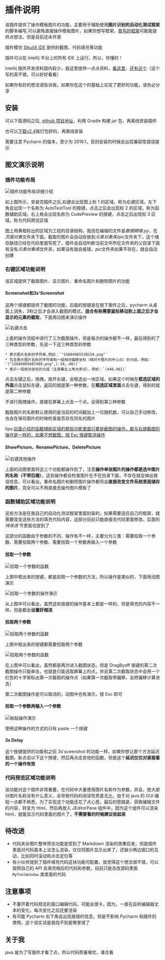# 插件说明

该插件提供了操作模板图片的功能，主要用于辅助使用**图片识别的自动化测试框架**的脚本编写,可以避免直接操作模板图片，如果你想写框架，[我写的框架](#https://testerhome.com/topics/19438)可能能提供点想法，但是目前还未开源

插件模仿 [SikuliX IDE](https://github.com/RaiMan/SikuliX1) 提供的截图、代码填充等功能

插件可以在 intellij 平台上的所有 IDE 上运行，所以，你懂的！

intellij 插件开发资料国内较少，我这里提供一点点资料，[看这里](https://github.com/judasn/IntelliJ-IDEA-Tutorial/blob/master/plugins-develop.md)，[还有这个](https://www.jianshu.com/c/9a9f5905f4a4?utm_source=desktop&utm_medium=notes-included-collection)（这个写的真不错，可以好好看看）

如果你有好的想法请告诉我，如果你在这个的基础上实现了更好的功能，请务必分享

## 安装

可以下载源码之后, [github 项目地址](https://github.com/xiaoshihu/intellijPlugin)，利用 Gradle 构建 jar 包，再离线安装插件

也可以[下载v2.4](https://github.com/xiaoshihu/intellijPlugin/releases/download/v2.4/AutoTestTool-2.4.jar)我打包好的，再离线安装

需要注意 Pycharm 的版本，至少为 2019.1，否则安装的时候会出现兼容性错误提示

## 图文演示说明

### 插件功能布局

![插件功能布局详细介绍](https://github.com/xiaoshihu/storage/raw/master/%E6%8F%92%E4%BB%B6%E5%8A%9F%E8%83%BD%E8%AF%A6%E7%BB%86%E5%B8%83%E5%B1%80%E4%BB%8B%E7%BB%8D.png)

如上图所示，安装完插件之后,右键会出现图上标 1 的区域，称为右键区域，左下角会出现一个名称为 AutoTestTool 的按键，点击之后会出现标 2 的区域，称为函数辅助区域，右上角会出现名称为 CodePreview 的按键，点击之后出现标 3 区域，称为代码预览区域

图上用黄框标出的区域为工程的目录结构，我现在编辑的文件是*数据期维.py*，在*页面对象*文件夹下面，截取的图片会自动存放到*元素对象库/pic*文件夹下，这个储存路径已经在代码里面写死了，插件会自动判断当前文件所在文件夹的父目录下面有没有*元素对象库*文件夹，如果没有就会报错，*pic*文件夹如果不存在，就会自动创建

### 右键区域功能说明

该区域提供了截取图片、显示图片、重命名图片和删除图片的功能

#### Screenshot和3s'Screenshot

这两个按键都提供了截图的功能，后面的按键是在按下案件之后，pycharm 从桌面上消失，3秒之后才会进入截图的模式，**适合有些需要鼠标移动到上面之后才会显示的元素的截取**，下面用动图来演示操作

![右键点击](https://github.com/xiaoshihu/storage/raw/master/%E5%8F%B3%E9%94%AE%E7%82%B9%E5%87%BB%E6%BC%94%E7%A4%BA%E5%8A%A8%E5%9B%BE.gif)

上面的操作流程中进行了三次截图操作，但是每次的操作都不一样，最后得到的了三种类型的参数，先说一下这三种类型的参数

    * 表示图片名称的字符串,例如：`"15604965538159.png"`
    * 包含表示图片名称的字符串和一组相对偏移坐标（相对于图片的中心点）的元组，例如：`("15604965687499.png",(-34,-40))`
    * 表示一组绝对坐标的元组（主屏幕左上角为原点），例如：`(440,401)`

点击左键之后，拖拽，放开左键，会框选出一块区域，如果这个时候在**框选区域的外面**点击鼠标左键，返回的就是第一种参数，在**框选区域里面**点击左键，得到的就是第二种参数

不进行拖拽操作，直接在屏幕上点击一个点，会得到第三种参数

截取图片的名称默认使用的是当前的时间戳加上一位随机数，可以自己手动修改，也会在保存图片的时候检查是否存在同名的图片

tips:<u>后面介绍的函数辅助区域的那些功能里面只要是截图的操作，都与右键截图的操作是一样的，如果不想截图，按 Esc 按键取消操作</u>

#### ShowPicture、RenamePicture、DeletePicture

![右键其他操作](https://github.com/xiaoshihu/storage/raw/master/%E5%8F%B3%E9%94%AE%E5%85%B6%E4%BB%96%E6%93%8D%E4%BD%9C%E6%BC%94%E7%A4%BA.gif)

上面的动图里面将这三个功能都操作到了，注意**操作单张图片的操作都是选中图片的名称（不带后缀）**，这些操作都会检查图片在不在目录下面，不存在就会弹出错误信息，可以看出，重命名图片和删除图片操作都将会**直接改变文件系统里面储存的图片**，完全可以不用直接去操作图片模板了

###  函数辅助区域功能说明

这些方法是在我自己的自动化测试框架里面封装的，如果需要适应自己的框架，就需要改变这些方法的填充代码内容，这部分目前只能直接去代码里面修改，后面的 *待改进* 节里面也提到了

这部分的函数由于参数的不同，操作有不一样，主要分为三类：需要拾取一个参数、需要拾取两个参数、需要拾取一个参数再输入一个参数

#### 拾取一个参数

![拾取一个参数的函数](https://github.com/xiaoshihu/storage/raw/master/%E6%8B%BE%E5%8F%96%E4%B8%80%E4%B8%AA%E5%8F%82%E6%95%B0%E5%87%BD%E6%95%B0.png)

上图中框出来的按键，都是拾取一个参数的方法，所以操作是类似的，下面用动图演示

![拾取一个参数的操作演示](https://github.com/xiaoshihu/storage/raw/master/%E6%8B%BE%E5%8F%96%E4%B8%80%E4%B8%AA%E5%8F%82%E6%95%B0%E6%93%8D%E4%BD%9C%E6%BC%94%E7%A4%BA.gif)

从上图中可以看出，虽然这些按键的操作基本上都是一样的，但是填充的内容不一样，但是都会**设置好缩进**

#### 拾取两个参数

![拾取两个参数的函数](https://github.com/xiaoshihu/storage/raw/master/%E6%8B%BE%E5%8F%96%E4%B8%A4%E4%B8%AA%E5%8F%82%E6%95%B0%E5%87%BD%E6%95%B0.png)

上图中框出来的按键都需要拾取两个参数

![拾取两个参数的函数](https://github.com/xiaoshihu/storage/raw/master/%E6%8B%BE%E5%8F%96%E4%B8%A4%E4%B8%AA%E5%8F%82%E6%95%B0%E6%93%8D%E4%BD%9C%E6%BC%94%E7%A4%BA.gif)

在上图中可以看出，虽然都是两次进入截图状态，但是 DragByoff 按键的第二次截图操作只能单击，也就是只能选取屏幕上的点，并且第二次截取状态中会用一个红色的十字架标出第一次截取的操作点（如果第一次截取带偏移，会把偏移计算进去）

第二次截图操作是可以取消的，动图中也有演示，按 Esc 即可

#### 拾取一个参数再输入一个参数

![粘贴操作演示](https://github.com/xiaoshihu/storage/raw/master/%E7%B2%98%E8%B4%B4%E5%86%85%E5%AE%B9%E6%93%8D%E4%BD%9C%E6%BC%94%E7%A4%BA.gif)

使用这种操作的方式的只有 paste 一个按键

#### 3s Delay

这个按键提供的功能和之前 3s'sceenshot 的功能一样，如果你想让那个方法延迟截图，新点击以下这个按键，然后再点击其他的函数，但是这个**延迟仅仅对紧接着的一个操作有效**

### 代码预览区域功能说明

该功能对这个插件非常重要，在代码中大量使用图片名称作为参数，并且，绝大部分图片名称没有什么意义，会导致代码的阅读性奇差无比，由于对 java 的  GUI 编程一点都不熟悉，为了实现这个功能还花了点心思，最后的思路是，获取编辑文件的内容，转变为 html，然后再放入 JEditorPane 组件中，因为这个组件可以渲染 html，就能显示代码里面的图片了，**不需要看的时候建议收起来**

## 待改进

* 代码夹杂图片整体预览功能是受到了 Markdown 渲染的效果启发，但是插件里面对代码基本上没怎么渲染，仅仅将图片显示出来了，还缺少两边窗口的互动，比如同时滚动和点击定位等
* 有小伙伴提到了插件填充代码这块功能可配置，我觉得这个想法很不错，可以按照自己的 API 去填充相应的代码和参数，目前只能去改源码里面 `MyToolWindow` 类里面的代码

## 注意事项

* 不要开着代码预览的窗口编辑代码，可能会很卡，因为，一直在监听编辑器文本的变化，每次变化之后还要渲染
* 有可能 Pycharm 右下角会出现报错的信息，但是不影响 Pycharm 和插件的使用，这个说实话是我找不到是哪里错了

## 关于我

java 是为了写插件才看了点，所以代码质量堪忧，凑合看 

